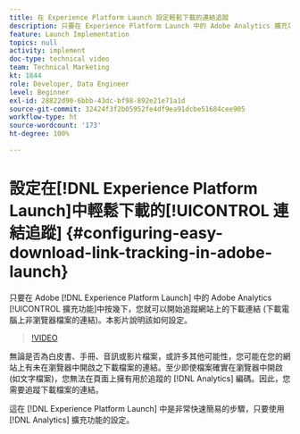 ```yaml
---
title: 在 Experience Platform Launch 設定輕鬆下載的連結追蹤
description: 只要在 Experience Platform Launch 中的 Adobe Analytics 擴充功能中按幾下，您就可以開始追蹤網站上的下載連結 (下載電腦上非瀏覽器檔案的連結)。本影片說明該如何設定。
feature: Launch Implementation
topics: null
activity: implement
doc-type: technical video
team: Technical Marketing
kt: 1844
role: Developer, Data Engineer
level: Beginner
exl-id: 28822d90-6bbb-43dc-bf98-892e21e71a1d
source-git-commit: 32424f3f2b05952fe4df9ea91dcbe51684cee905
workflow-type: ht
source-wordcount: '173'
ht-degree: 100%

---
```


# 設定在[!DNL Experience Platform Launch]中輕鬆下載的[!UICONTROL 連結追蹤] {#configuring-easy-download-link-tracking-in-adobe-launch}

只要在 Adobe [!DNL Experience Platform Launch] 中的 Adobe Analytics [!UICONTROL 擴充功能]中按幾下，您就可以開始追蹤網站上的下載連結 (下載電腦上非瀏覽器檔案的連結)。本影片說明該如何設定。

>[!VIDEO](https://video.tv.adobe.com/v/25762/?quality=12)

無論是否為白皮書、手冊、音訊或影片檔案，或許多其他可能性，您可能在您的網站上有未在瀏覽器中開啟之下載檔案的連結。至少即使檔案確實在瀏覽器中開啟 (如文字檔案)，您無法在頁面上擁有用於追蹤的 [!DNL Analytics] 編碼。因此，您需要追蹤下載檔案的連結。

這在 [!DNL Experience Platform Launch] 中是非常快速簡易的步驟，只要使用 [!DNL Analytics] 擴充功能的設定。
